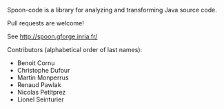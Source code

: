 Spoon-code is a library for analyzing and transforming Java source code.

Pull requests are welcome!

See <http://spoon.gforge.inria.fr/>

Contributors (alphabetical order of last names):

* Benoit Cornu
* Christophe Dufour
* Martin Monperrus
* Renaud Pawlak
* Nicolas Petitprez
* Lionel Seinturier
